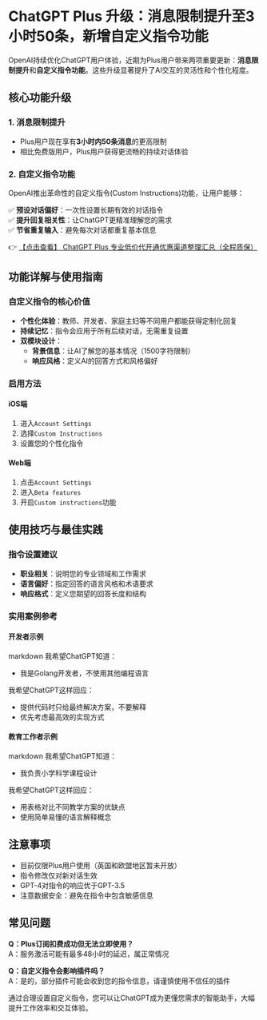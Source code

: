 # ChatGPT Plus 升级：消息限制提升至3小时50条，新增自定义指令功能

OpenAI持续优化ChatGPT用户体验，近期为Plus用户带来两项重要更新：**消息限制提升**和**自定义指令功能**。这些升级显著提升了AI交互的灵活性和个性化程度。

## 核心功能升级

### 1. 消息限制提升
- Plus用户现在享有**3小时内50条消息**的更高限制
- 相比免费版用户，Plus用户获得更流畅的持续对话体验

### 2. 自定义指令功能
OpenAI推出革命性的自定义指令(Custom Instructions)功能，让用户能够：

✅ **预设对话偏好**：一次性设置长期有效的对话指令  
✅ **提升回复相关性**：让ChatGPT更精准理解您的需求  
✅ **节省重复输入**：避免每次对话都重复基本信息  

👉 [【点击查看】 ChatGPT Plus 专业低价代开通优惠渠道整理汇总（全程质保）](https://bit.ly/DaiKai)

## 功能详解与使用指南

### 自定义指令的核心价值
- **个性化体验**：教师、开发者、家庭主妇等不同用户都能获得定制化回复
- **持续记忆**：指令会应用于所有后续对话，无需重复设置
- **双模块设计**：
  - **背景信息**：让AI了解您的基本情况（1500字符限制）
  - **响应风格**：定义AI的回答方式和风格偏好

### 启用方法

#### iOS端
1. 进入`Account Settings`
2. 选择`Custom Instructions`
3. 设置您的个性化指令

#### Web端
1. 点击`Account Settings`
2. 进入`Beta features`
3. 开启`Custom instructions`功能

## 使用技巧与最佳实践

### 指令设置建议
- **职业相关**：说明您的专业领域和工作需求
- **语言偏好**：指定回答的语言风格和术语要求
- **响应格式**：定义您期望的回答长度和结构

### 实用案例参考

#### 开发者示例
markdown
我希望ChatGPT知道：
- 我是Golang开发者，不使用其他编程语言

我希望ChatGPT这样回应：
- 提供代码时只给最终解决方案，不要解释
- 优先考虑最高效的实现方式

#### 教育工作者示例
markdown
我希望ChatGPT知道：
- 我负责小学科学课程设计

我希望ChatGPT这样回应：
- 用表格对比不同教学方案的优缺点
- 使用简单易懂的语言解释概念

## 注意事项
- 目前仅限Plus用户使用（英国和欧盟地区暂未开放）
- 指令修改仅对新对话生效
- GPT-4对指令的响应优于GPT-3.5
- 注意数据安全：避免在指令中包含敏感信息

## 常见问题
**Q：Plus订阅扣费成功但无法立即使用？**  
A：服务激活可能有最多48小时的延迟，属正常情况

**Q：自定义指令会影响插件吗？**  
A：是的，部分插件可能会收到您的指令信息，请谨慎使用不信任的插件

通过合理设置自定义指令，您可以让ChatGPT成为更懂您需求的智能助手，大幅提升工作效率和交互体验。